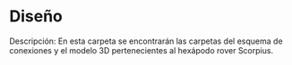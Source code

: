 # Diseño
Descripción: En esta carpeta se encontrarán las carpetas del esquema de conexiones y el modelo 3D pertenecientes al hexápodo rover Scorpius.
